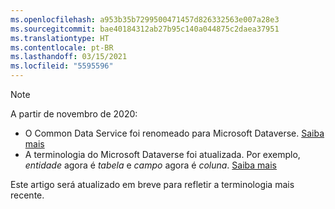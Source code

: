 ```yaml
---
ms.openlocfilehash: a953b35b7299500471457d826332563e007a28e3
ms.sourcegitcommit: bae40184312ab27b95c140a044875c2daea37951
ms.translationtype: HT
ms.contentlocale: pt-BR
ms.lasthandoff: 03/15/2021
ms.locfileid: "5595596"
---
```

> [!NOTE]
> A partir de novembro de 2020:
> - O Common Data Service foi renomeado para Microsoft Dataverse. [Saiba mais](https://aka.ms/PAuAppBlog)
> - A terminologia do Microsoft Dataverse foi atualizada. Por exemplo, *entidade* agora é *tabela* e *campo* agora é *coluna*. [Saiba mais](/powerapps/maker/data-platform/data-platform-intro)
>
> Este artigo será atualizado em breve para refletir a terminologia mais recente.